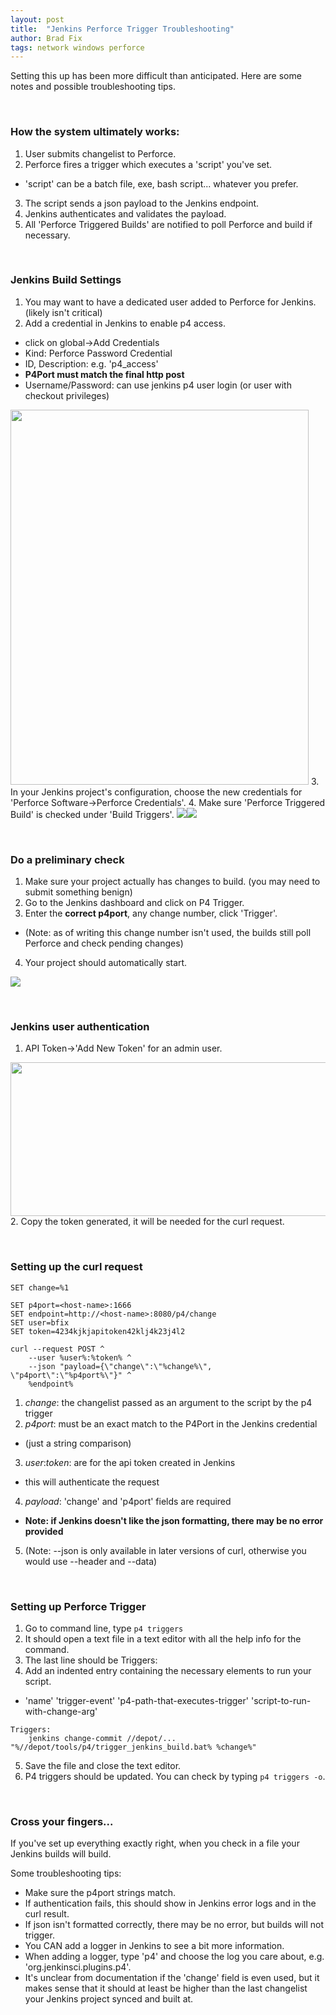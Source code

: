 ```yaml
---
layout: post
title:  "Jenkins Perforce Trigger Troubleshooting"
author: Brad Fix
tags: network windows perforce
---
```


Setting this up has been more difficult than anticipated. Here are some notes and possible troubleshooting tips.

&nbsp;

### How the system ultimately works:
1. User submits changelist to Perforce.
2. Perforce fires a trigger which executes a 'script' you've set.
 - 'script' can be a batch file, exe, bash script... whatever you prefer.
3. The script sends a json payload to the Jenkins endpoint.
4. Jenkins authenticates and validates the payload.
5. All 'Perforce Triggered Builds' are notified to poll Perforce and build if necessary.

&nbsp;

### Jenkins Build Settings
1. You may want to have a dedicated user added to Perforce for Jenkins. (likely isn't critical)
2. Add a credential in Jenkins to enable p4 access.
 - click on global->Add Credentials
 - Kind: Perforce Password Credential
 - ID, Description: e.g. 'p4_access'
 - **P4Port must match the final http post**
 - Username/Password: can use jenkins p4 user login (or user with checkout privileges)
  <img src="/code-docs/assets/jk_credential.jpg" width="477" height="600"/>
3. In your Jenkins project's configuration, choose the new credentials for 'Perforce Software->Perforce Credentials'.
4. Make sure 'Perforce Triggered Build' is checked under 'Build Triggers'.
<img src="/code-docs/assets/jk_config1.jpg"/><img src="/code-docs/assets/jk_config2.jpg"/>

&nbsp;

### Do a preliminary check
1. Make sure your project actually has changes to build. (you may need to submit something benign)
2. Go to the Jenkins dashboard and click on P4 Trigger.
3. Enter the **correct p4port**, any change number, click 'Trigger'.
 - (Note: as of writing this change number isn't used, the builds still poll Perforce and check pending changes)
4. Your project should automatically start.
<img src="/code-docs/assets/jk_p4trigger.jpg"/>

&nbsp;

### Jenkins user authentication
1. API Token->'Add New Token' for an admin user.
  <img src="/code-docs/assets/jk_apitoken.jpg" width="983" height="246"/>
2. Copy the token generated, it will be needed for the curl request.

&nbsp;

### Setting up the curl request
```batch
SET change=%1

SET p4port=<host-name>:1666
SET endpoint=http://<host-name>:8080/p4/change
SET user=bfix
SET token=4234kjkjapitoken42klj4k23j4l2

curl --request POST ^
    --user %user%:%token% ^
    --json "payload={\"change\":\"%change%\", \"p4port\":\"%p4port%\"}" ^
    %endpoint%
```
1. *change*: the changelist passed as an argument to the script by the p4 trigger
2. *p4port*: must be an exact match to the P4Port in the Jenkins credential
 - (just a string comparison)
3. *user*:*token*: are for the api token created in Jenkins
 - this will authenticate the request
4. *payload*: 'change' and 'p4port' fields are required
 - **Note: if Jenkins doesn't like the json formatting, there may be no error provided**
5. (Note: --json is only available in later versions of curl, otherwise you would use --header and --data)

&nbsp;

### Setting up Perforce Trigger
1. Go to command line, type `p4 triggers`
2. It should open a text file in a text editor with all the help info for the command.
3. The last line should be Triggers:
4. Add an indented entry containing the necessary elements to run your script.
 - 'name' 'trigger-event' 'p4-path-that-executes-trigger' 'script-to-run-with-change-arg'
```
Triggers:
    jenkins change-commit //depot/... "%//depot/tools/p4/trigger_jenkins_build.bat% %change%"
```
5. Save the file and close the text editor.
6. P4 triggers should be updated. You can check by typing `p4 triggers -o`.

&nbsp;

### Cross your fingers...
If you've set up everything exactly right, when you check in a file your Jenkins builds will build.

Some troubleshooting tips:
 - Make sure the p4port strings match.
 - If authentication fails, this should show in Jenkins error logs and in the curl result.
 - If json isn't formatted correctly, there may be no error, but builds will not trigger.
 - You CAN add a logger in Jenkins to see a bit more information.
  - When adding a logger, type 'p4' and choose the log you care about, e.g. 'org.jenkinsci.plugins.p4'.
 - It's unclear from documentation if the 'change' field is even used, but it makes sense that it should at least be higher than the last changelist your Jenkins project synced and built at.
